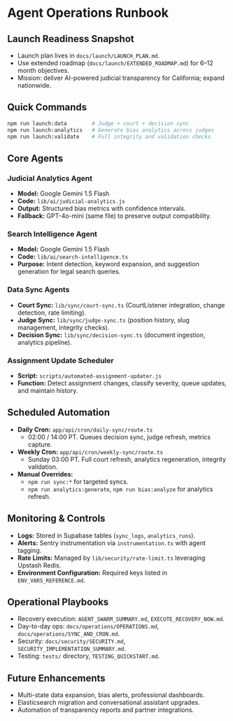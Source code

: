 # Agent Operations Runbook

## Launch Readiness Snapshot

- Launch plan lives in `docs/launch/LAUNCH_PLAN.md`.
- Use extended roadmap (`docs/launch/EXTENDED_ROADMAP.md`) for 6–12 month objectives.
- Mission: deliver AI-powered judicial transparency for California; expand nationwide.

## Quick Commands

```bash
npm run launch:data        # Judge + court + decision sync
npm run launch:analytics   # Generate bias analytics across judges
npm run launch:validate    # Full integrity and validation checks
```

## Core Agents

### Judicial Analytics Agent

- **Model:** Google Gemini 1.5 Flash
- **Code:** `lib/ai/judicial-analytics.js`
- **Output:** Structured bias metrics with confidence intervals.
- **Fallback:** GPT-4o-mini (same file) to preserve output compatibility.

### Search Intelligence Agent

- **Model:** Google Gemini 1.5 Flash
- **Code:** `lib/ai/search-intelligence.ts`
- **Purpose:** Intent detection, keyword expansion, and suggestion generation for legal search queries.

### Data Sync Agents

- **Court Sync:** `lib/sync/court-sync.ts` (CourtListener integration, change detection, rate limiting).
- **Judge Sync:** `lib/sync/judge-sync.ts` (position history, slug management, integrity checks).
- **Decision Sync:** `lib/sync/decision-sync.ts` (document ingestion, analytics pipeline).

### Assignment Update Scheduler

- **Script:** `scripts/automated-assignment-updater.js`
- **Function:** Detect assignment changes, classify severity, queue updates, and maintain history.

## Scheduled Automation

- **Daily Cron:** `app/api/cron/daily-sync/route.ts`
  - 02:00 / 14:00 PT. Queues decision sync, judge refresh, metrics capture.
- **Weekly Cron:** `app/api/cron/weekly-sync/route.ts`
  - Sunday 03:00 PT. Full court refresh, analytics regeneration, integrity validation.
- **Manual Overrides:**
  - `npm run sync:*` for targeted syncs.
  - `npm run analytics:generate`, `npm run bias:analyze` for analytics refresh.

## Monitoring & Controls

- **Logs:** Stored in Supabase tables (`sync_logs`, `analytics_runs`).
- **Alerts:** Sentry instrumentation via `instrumentation.ts` with agent tagging.
- **Rate Limits:** Managed by `lib/security/rate-limit.ts` leveraging Upstash Redis.
- **Environment Configuration:** Required keys listed in `ENV_VARS_REFERENCE.md`.

## Operational Playbooks

- Recovery execution: `AGENT_SWARM_SUMMARY.md`, `EXECUTE_RECOVERY_NOW.md`.
- Day-to-day ops: `docs/operations/OPERATIONS.md`, `docs/operations/SYNC_AND_CRON.md`.
- Security: `docs/security/SECURITY.md`, `SECURITY_IMPLEMENTATION_SUMMARY.md`.
- Testing: `tests/` directory, `TESTING_QUICKSTART.md`.

## Future Enhancements

- Multi-state data expansion, bias alerts, professional dashboards.
- Elasticsearch migration and conversational assistant upgrades.
- Automation of transparency reports and partner integrations.
